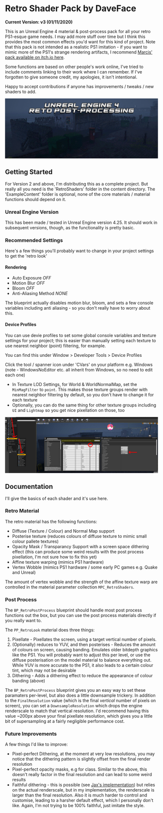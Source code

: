 # Retro Shader Pack by DaveFace
**Current Version: v3 (01/11/2020)**

This is an Unreal Engine 4 material & post-process pack for all your retro PS1-esque game needs. I may add more stuff over time but I think this provides the most common effects you'd want for this kind of project. Note that this pack is not intended as a realistic PS1 imitation - if you want to mimic more of the PS1's strange rendering artifacts, I recommend [Marcis' pack available on itch.io here](https://marcis.itch.io/psxfx).

Some functions are based on other people's work online, I've tried to include comments linking to their work where I can remember. If I've forgotten to give someone credit, my apologies, it isn't intentional.

Happy to accept contributions if anyone has improvements / tweaks / new shaders to add.

![](Preview.jpg)

## Getting Started

For Version 2 and above, I'm distributing this as a complete project. But really all you need is the 'RetroShaders' folder in the content directory. The 'ExampleContent' folder is optional, none of the core materials / material functions should depend on it.

### Unreal Engine Version

This has been made / tested in Unreal Engine version 4.25. It should work in subsequent versions, though, as the functionality is pretty basic.

### Recommended Settings

Here's a few things you'll probably want to change in your project settings to get the 'retro look'

#### Rendering

- Auto Exposure *OFF*
- Motion Blur *OFF*
- Bloom *OFF*
- Anti-Aliasing Method *NONE*

The blueprint actually disables motion blur, bloom, and sets a few console variables including anti aliasing - so you don't really have to worry about this. 

#### Device Profiles
You can use devie profiles to set some global console variables and texture settings for your project; this is easier than manually setting each texture to use nearest neighbor (point) filtering, for example.

You can find this under Window > Developer Tools > Device Profiles

Click the tool / spanner icon under 'CVars' on your platform e.g. Windows (note - WindowsNoEditor etc. all inherit from Windows, so no need to edit each one)

* In Texture LOD Settings, for World & WorldNormalMap, set the `MinMagFilter` to `point`. This makes those texture groups render with nearest neighbor filtering by default, so you don't have to change it for each texture
* Optionally, you can do the same thing for other texture groups including `UI` and `Lightmap` so you get nice pixellation on those, too

![](DisableTextureFiltering.jpg)

## Documentation

I'll give the basics of each shader and it's use here.

### Retro Material
The retro material has the following functions:

 - Diffuse (Texture / Colour) and Normal Map support
 - Posterise texture (reduces colours of diffuse texture to mimic small colour pallete textures)
 - Opacity Mask / Transparancy Support with a screen space dithering effect (this can produce some weird results with the post process pixellation, I'm not sure how to fix this yet)
 - Affine texture warping (mimics PS1 hardware)
 - Vertex Wobble (mimics PS1 hardware / some early PC games e.g. Quake and Unreal)

The amount of vertex wobble and the strength of the affine texture warp are controlled in the material parameter collection `MPC_RetroShaders`.

### Post Process
The `BP_RetroPostProcess` blueprint should handle most post process functions out the box, but you can use the post process materials directly if you really want to.

The `PP_RetroLook` material does three things:

1. Pixellate - Pixellates the screen, using a target vertical number of pixels.
2. (Optionally) reduces to YUV, and then posterises - Reduces the amount of colours on screen, causing banding. Emulates older bitdepth graphics like the PS1. You will probably want to adjust this per level, or use the diffuse posterisation on the model material to balance everything out. While YUV is more accurate to the PS1, it also leads to a certain colour tint, which may not be desirable
3. Dithering - Adds a dithering effect to reduce the appearance of colour banding (above)

The `BP_RetroPostProcess` blueprint gives you an easy way to set these paramaters per-level, but also does a little downsample trickery. In addition to the `FinalResolution` value (which is the final *vertical* number of pixels on screen), you can set a `DownsampleResolution` which drops the engine renderscale to match that vertical resolution. I'd recommend having this value ~200px above your final pixellate resolution, which gives you a little bit of supersampling at a fairly negligible performance cost.

### Future Improvements
A few things I'd like to improve:

- Pixel-perfect Dithering, at the moment at very low resolutions, you may notice that the dithering pattern is slightly offset from the final render resolution
- Pixel-perfect opacity masks, e.g for class. Similar to the above, this doesn't really factor in the final resolution and can lead to some weird results
- Faithful dithering - this is possible (see [Jax's implementation](https://twitter.com/jazzmickle/status/1269238990827335689)) but relies on the actual renderscale, but in my implementation, the renderscale is larger than the final resolution. Also it is much harder to control and customise, leading to a harsher default effect, which I personally don't like. Again, I'm not trying to be 100% faithful, just imitate the style.